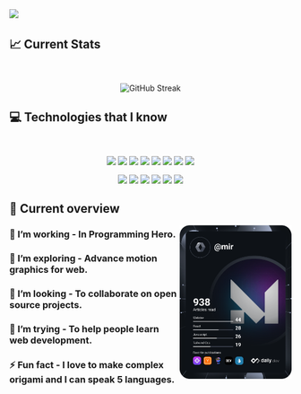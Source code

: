 <a href="https://www.linkedin.com/in/rezoansarwar">
<img src="https://i.postimg.cc/0QqykTXX/headerbg.png" />
</a>

## :chart_with_upwards_trend: Current Stats

<br />
<p align="center">
  <img width="60%" src="https://github-readme-streak-stats.herokuapp.com?user=Rezoan93" alt="GitHub Streak" />
</p>

## :computer: Technologies that I know

<br>
<p align="center"> 
<img src="https://i.ibb.co/ZmB8ykB/html.png"/>
<img src="https://i.ibb.co/sHh2566/css.png"/>
<img src="https://i.ibb.co/vkrBqwM/java.png"/>
<img src="https://i.ibb.co/yq5YwjD/Bootstrap-logo-svg.png"/>
<img src="https://i.ibb.co/4MbpS8F/React-icon-svg.png"/>
<img src="https://i.ibb.co/qs7ncgr/Vitejs-logo-svg.png"/>
<img src="https://i.ibb.co/pPqrp75/Tailwind-CSS-Logo-svg.png"/>
<img src="https://i.ibb.co/JRyjrQq/material-ui.png"/>
</p>
<p align="center">
<img src="https://i.ibb.co/R7cSpjV/node.jpg"/>
<img src="https://i.ibb.co/Lnj4Hgh/express-js.png"/>
<img src="https://i.ibb.co/dGGSWMv/firebase.png"/>
<img src="https://i.ibb.co/HVdGRgp/mongodb.png"/>
<img src="https://i.ibb.co/K5rQpg7/stripe.webp"/>
<img src="https://i.ibb.co/gWj8fFy/vercel.png"/>
</p>


## :eyes: Current overview

<div align="left">
<a href="https://app.daily.dev/mir"><img align="right" src="https://github.com/mir-hussain/mir-hussain/blob/main/devcard.svg" width="200" alt="Mir Hussain's Dev Card"/></a>
</div>

### 🔭 I’m working - In Programming Hero. 
### 🌱 I’m exploring - Advance motion graphics for web. 
### 👯 I’m looking - To collaborate on open source projects. 
### 🤔 I’m trying - To help people learn web development. 
### ⚡ Fun fact - I love to make complex origami and I can speak 5 languages.


<br />


